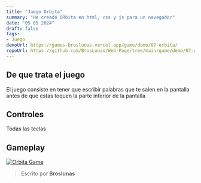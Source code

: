 ```yaml
---
title: "Juego Orbita"
summary: "He creado ORbita en html, css y js para un navegador"
date: "05 05 2024"
draft: false
tags:
- Juego
demoUrl: https://games-broslunas.vercel.app/game/demo/07-orbita/
repoUrl: https://github.com/BrosLunas/Web-Page/tree/main/game/demo/07-orbita/
---
```


## De que trata el juego
El juego consiste en tener que escribir palabras que te salen en la pantalla antes de que estas toquen la parte inferior de la pantalla

## Controles
Todas las teclas

## Gameplay
[![Orbita Game](/img/games/orbita.png)](/video/gameplay/orbita.mp4)

> Escrito por **Broslunas**